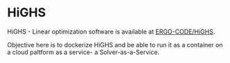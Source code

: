 # HiGHS
HiGHS - Linear optimization software is available at [ERGO-CODE/HiGHS](https://github.com/ERGO-Code/HiGHS).


Objective here is to dockerize HiGHS and be able to run it as a container on a cloud paltform as a service- a Solver-as-a-Service.
